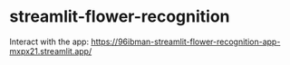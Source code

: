 # streamlit-flower-recognition

Interact with the app: https://96ibman-streamlit-flower-recognition-app-mxpx21.streamlit.app/
